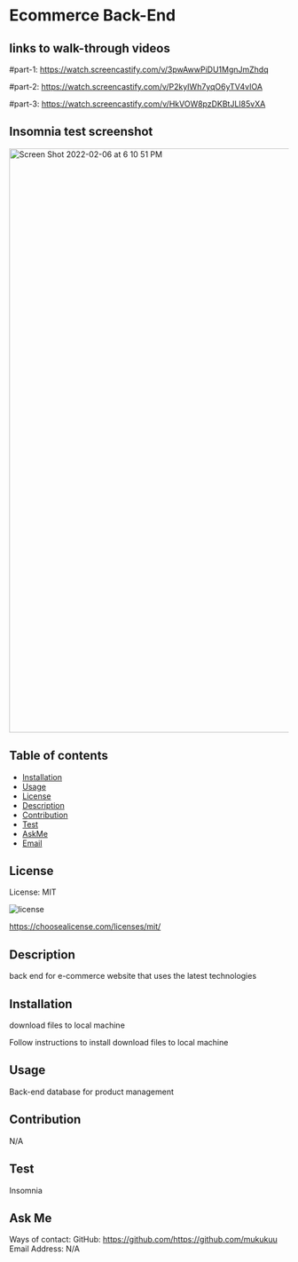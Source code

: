# Ecommerce Back-End 



## links to walk-through videos

#part-1: https://watch.screencastify.com/v/3pwAwwPiDU1MgnJmZhdq


#part-2: https://watch.screencastify.com/v/P2kyIWh7yqO6yTV4vIOA


#part-3: https://watch.screencastify.com/v/HkVOW8pzDKBtJLI85vXA

## Insomnia test screenshot

<img width="1053" alt="Screen Shot 2022-02-06 at 6 10 51 PM" src="https://user-images.githubusercontent.com/92074903/152710252-7e4300a5-b7ba-41fb-9184-082ab72efcc4.png">


## Table of contents

* [Installation](#installation)
* [Usage](#usage)
* [License](#license)
* [Description](#Description)
* [Contribution](#Contribution)
* [Test](#Test)
* [AskMe](#AskMe)
* [Email](#Email)

## License

License: MIT 

![license](https://img.shields.io/badge/license-MIT-blue)

https://choosealicense.com/licenses/mit/

## Description
back end for e-commerce website that uses the latest technologies

## Installation
download files to local machine

Follow instructions to install
download files to local machine

## Usage
Back-end database for product management 

## Contribution
N/A

## Test
Insomnia 

## Ask Me
Ways of contact:
GitHub: https://github.com/https://github.com/mukukuu
Email Address: N/A
